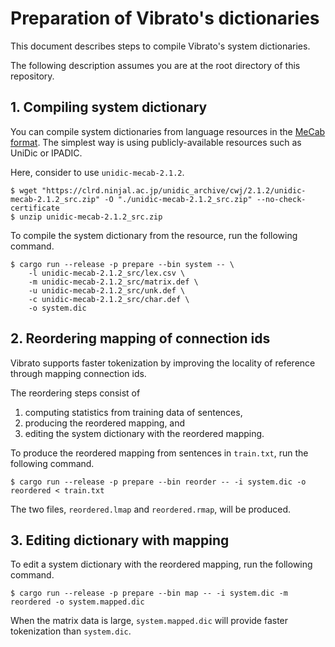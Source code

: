 # Preparation of Vibrato's dictionaries

This document describes steps to compile Vibrato's system dictionaries.

The following description assumes you are at the root directory of this repository.

## 1. Compiling system dictionary

You can compile system dictionaries from language resources in the [MeCab format](https://taku910.github.io/mecab/).
The simplest way is using publicly-available resources such as UniDic or IPADIC.

Here, consider to use `unidic-mecab-2.1.2`.

```
$ wget "https://clrd.ninjal.ac.jp/unidic_archive/cwj/2.1.2/unidic-mecab-2.1.2_src.zip" -O "./unidic-mecab-2.1.2_src.zip" --no-check-certificate
$ unzip unidic-mecab-2.1.2_src.zip
```

To compile the system dictionary from the resource,
run the following command.

```
$ cargo run --release -p prepare --bin system -- \
    -l unidic-mecab-2.1.2_src/lex.csv \
    -m unidic-mecab-2.1.2_src/matrix.def \
    -u unidic-mecab-2.1.2_src/unk.def \
    -c unidic-mecab-2.1.2_src/char.def \
    -o system.dic
```

## 2. Reordering mapping of connection ids

Vibrato supports faster tokenization by improving the locality of reference through mapping connection ids.

The reordering steps consist of
1. computing statistics from training data of sentences,
2. producing the reordered mapping, and
3. editing the system dictionary with the reordered mapping.

To produce the reordered mapping from sentences in `train.txt`,
run the following command.

```
$ cargo run --release -p prepare --bin reorder -- -i system.dic -o reordered < train.txt
```

The two files, `reordered.lmap` and `reordered.rmap`, will be produced.

## 3. Editing dictionary with mapping

To edit a system dictionary with the reordered mapping,
run the following command.

```
$ cargo run --release -p prepare --bin map -- -i system.dic -m reordered -o system.mapped.dic
```

When the matrix data is large,
`system.mapped.dic` will provide faster tokenization than `system.dic`.

